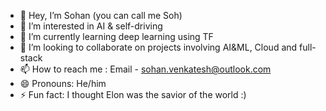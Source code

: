 - 👋 Hey, I’m Sohan (you can call me Soh)
- 👀 I’m interested in AI & self-driving
- 🌱 I’m currently learning deep learning using TF
- 💞️ I’m looking to collaborate on projects involving AI&ML, Cloud and full-stack
- 📫 How to reach me : Email - sohan.venkatesh@outlook.com
- 😄 Pronouns: He/him
- ⚡ Fun fact: I thought Elon was the savior of the world :)

<!---
sohanv101/sohanv101 is a ✨ special ✨ repository because its `README.md` (this file) appears on your GitHub profile.
You can click the Preview link to take a look at your changes.
--->
